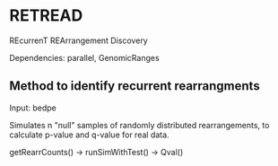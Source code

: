 # RETREAD
REcurrenT REArrangement Discovery

Dependencies: parallel, GenomicRanges

## Method to identify recurrent rearrangments
Input: bedpe

Simulates n "null" samples of randomly distributed rearrangements, to calculate p-value and q-value for real data. 

getRearrCounts() -> runSimWithTest() -> Qval()
